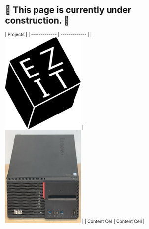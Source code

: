 # 🚧 This page is currently under construction. 🚧


| Projects |
| ------------- | ------------- |
| ![EZ-IT Exeter Logo](images/Ez-ITDark-246x300.png) | <img src="images/homelab.jpeg" width="246" height="300">  |
| Content Cell  | Content Cell  |
